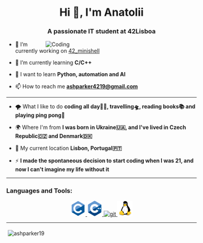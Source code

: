 <h1 align="center">Hi 👋, I'm Anatolii</h1>
<h3 align="center">A passionate IT student at 42Lisboa</h3>

<img align="right" alt="Coding" width="400" src="https://gifdb.com/images/high/programming-angry-punching-keyboard-fw45yh2e39g24ylb.gif">

* 🔭 I’m currently working on [42_minishell](https://github.com/AshParker19/42_minishell)

* 🌱 I’m currently learning **C/C++**

* 📔 I want to learn **Python, automation and AI**

* 📫 How to reach me **ashparker4219@gmail.com**
  
---

* 🌪 What I like to do **coding all day👨‍💻, travelling🛸, reading books📚 and playing ping pong🏓**

* 🌍 Where I'm from **I was born in Ukraine🇺🇦, and I've lived in Czech Republic🇨🇿 and Denmark🇩🇰**

* 📍 My current location **Lisbon, Portugal🇵🇹**

* ⚡ **I made the spontaneous decision to start coding when I was 21, and now I can't imagine my life without it**

---

<h3 align="left">Languages and Tools:</h3>
<p align="middle"> <a href="https://www.cprogramming.com/" target="_blank" rel="noreferrer"> <img src="https://raw.githubusercontent.com/devicons/devicon/master/icons/c/c-original.svg" alt="c" width="40" height="40"/> </a> <a href="https://www.w3schools.com/cpp/" target="_blank" rel="noreferrer"> <img src="https://raw.githubusercontent.com/devicons/devicon/master/icons/cplusplus/cplusplus-original.svg" alt="cplusplus" width="40" height="40"/> </a> <a href="https://git-scm.com/" target="_blank" rel="noreferrer"> <img src="https://www.vectorlogo.zone/logos/git-scm/git-scm-icon.svg" alt="git" width="40" height="40"/> </a> <a href="https://www.linux.org/" target="_blank" rel="noreferrer"> <img src="https://raw.githubusercontent.com/devicons/devicon/master/icons/linux/linux-original.svg" alt="linux" width="40" height="40"/> </a> </p>

---

<p>&nbsp;<img align="middle" src="https://github-readme-stats.vercel.app/api?username=ashparker19&show_icons=true&locale=en" alt="ashparker19" /></p>

